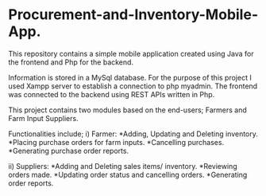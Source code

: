 # Procurement-and-Inventory-Mobile-App.
This repository contains a simple mobile application created using Java for the frontend and Php for the backend.

Information is stored in a MySql database. For the purpose of this project I used Xampp server to establish a connection to php myadmin.
The frontend was connected to the backend using REST APIs written in Php.

This project contains two modules based on the end-users; Farmers and Farm Input Suppliers.

Functionalities include;
 i) Farmer: *Adding, Updating and Deleting inventory.
            *Placing purchase orders for farm inputs.
            *Cancelling purchases.
            *Generating purchase order reports.

ii) Suppliers: *Adding and Deleting sales items/ inventory.
               *Reviewing orders made.
               *Updating order status and cancelling orders.
               *Generating order reports.
